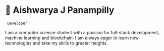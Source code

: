 <h1>🐨 Aishwarya J Panampilly</h1>

<code> Developer </code>

I am a computer science student with a passion for full-stack development, machine learning and blockchain. I am always eager to learn new technologies and take my skills to greater heights.


<!---
aishwarya-panampilly/aishwarya-panampilly is a ✨ special ✨ repository because its `README.md` (this file) appears on your GitHub profile.
You can click the Preview link to take a look at your changes.
--->
